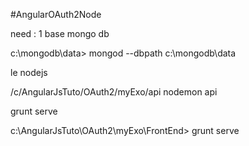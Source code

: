#AngularOAuth2Node

need : 
1 base mongo db

c:\mongodb\data> mongod --dbpath c:\mongodb\data

le nodejs

/c/AngularJsTuto/OAuth2/myExo/api nodemon api

grunt serve

c:\AngularJsTuto\OAuth2\myExo\FrontEnd> grunt serve
